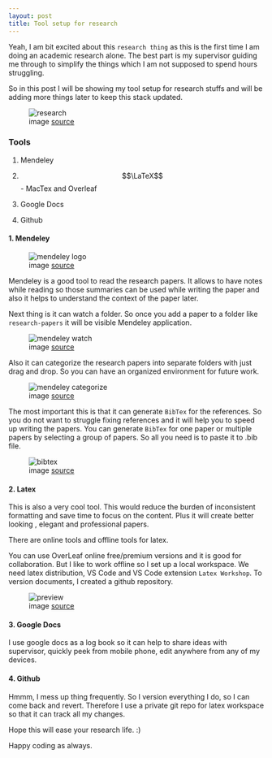 ```yaml
---
layout: post
title: Tool setup for research
---
```


Yeah, I am bit excited about this `research thing` as this is the first time I am doing an academic research alone. The best part is my supervisor guiding me through to simplify the things which I am not supposed to spend hours struggling.

So in this post I will be showing my tool setup for research stuffs and will be adding more things later to keep this stack updated.

<figure>
  <img src="{{ site.url }}/assets/img/research.jpeg" alt="research" class="fig-img"/>
  <figcaption>image <a href="">source</a></figcaption>
</figure>

### Tools

1. Mendeley

2. $$\LaTeX$$ - MacTex and Overleaf

3. Google Docs

4. Github

#### 1. Mendeley

<figure>
  <img src="{{ site.url }}/assets/img/mendeley-1.png" alt="mendeley logo" class="fig-img"/>
  <figcaption>image <a href="">source</a></figcaption>
</figure>

Mendeley is a good tool to read the research papers. It allows to have notes while reading so those summaries can be used while writing the paper and also it helps to understand the context of the paper later.

Next thing is it can watch a folder. So once you add a paper to a folder like `research-papers` it will be visible Mendeley application.

<figure>
  <img src="{{ site.url }}/assets/img/mendeley-2.png" alt="mendeley watch" class="fig-img"/>
  <figcaption>image <a href="">source</a></figcaption>
</figure>

Also it can categorize the research papers into separate folders with just drag and drop. So you can have an organized environment for future work.

<figure>
  <img src="{{ site.url }}/assets/img/mendeley-3.png" alt="mendeley categorize" class="fig-img"/>
  <figcaption>image <a href="">source</a></figcaption>
</figure>

The most important this is that it can generate `BibTex` for the references. So you do not want to struggle fixing references and it will help you to speed up writing the papers. You can generate `BibTex` for one paper or multiple papers by selecting a group of papers. So all you need is to paste it to .bib file.

<figure>
  <img src="{{ site.url }}/assets/img/mendeley-4.png" alt="bibtex" class="fig-img"/>
  <figcaption>image <a href="">source</a></figcaption>
</figure>

#### 2. Latex

This is also a very cool tool. This would reduce the burden of inconsistent formatting and save time to focus on the content. Plus it will create better looking , elegant and professional papers.

There are online tools and offline tools for latex.

You can use OverLeaf online free/premium versions and it is good for collaboration. But I like to work offline so I set up a local workspace. We need latex distribution, VS Code and VS Code extension `Latex Workshop`. To version documents, I created a github repository.

<figure>
  <img src="{{ site.url }}/assets/img/mendeley-5.png" alt="preview" class="fig-img"/>
  <figcaption>image <a href="">source</a></figcaption>
</figure>

#### 3. Google Docs

I use google docs as a log book so it can help to share ideas with supervisor, quickly peek from mobile phone, edit anywhere from any of my devices.

#### 4. Github

Hmmm, I mess up thing frequently. So I version everything I do, so I can come back and revert. Therefore I use a private git repo for latex workspace so that it can track all my changes.

Hope this will ease your research life. :)

Happy coding as always.
